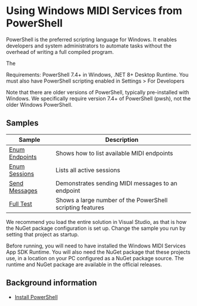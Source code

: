 # Using Windows MIDI Services from PowerShell

PowerShell is the preferred scripting language for Windows. It enables developers and system administrators to automate tasks without the overhead of writing a full compiled program.

The 

Requirements: PowerShell 7.4+ in Windows, .NET 8+ Desktop Runtime. You must also have PowerShell scripting enabled in Settings > For Developers

Note that there are older versions of PowerShell, typically pre-installed with Windows. We specifically require version 7.4+ of PowerShell (pwsh), not the older Windows PowerShell.

## Samples

| Sample | Description |
| -------| ----------- |
| [Enum Endpoints](enum-endpoints.ps1) | Shows how to list available MIDI endpoints |
| [Enum Sessions](enum-sessions.ps1) | Lists all active sessions |
| [Send Messages](send-messages.ps1) | Demonstrates sending MIDI messages to an endpoint |
| [Full Test](test-midi.ps1) | Shows a large number of the PowerShell scripting features |

We recommend you load the entire solution in Visual Studio, as that is how the NuGet package configuration is set up. Change the sample you run by setting that project as startup.

Before running, you will need to have installed the Windows MIDI Services App SDK Runtime. You will also need the NuGet package that these projects use, in a location on your PC configured as a NuGet package source. The runtime and NuGet package are available in the official releases.

## Background information

* [Install PowerShell](https://aka.ms/powershell-release?tag=stable)

